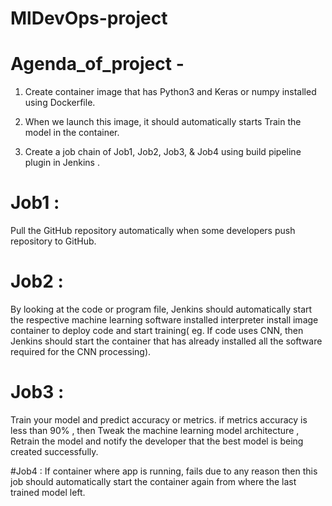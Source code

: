 # MlDevOps-project

# Agenda_of_project -
1. Create container image that has Python3 and Keras or numpy installed using Dockerfile.

2. When we launch this image, it should automatically starts Train the model in the container.

3. Create a job chain of Job1, Job2, Job3, & Job4 using build pipeline plugin in Jenkins .

# Job1 : 
Pull the GitHub repository automatically when some developers push repository to GitHub.

# Job2 : 
By looking at the code or program file, Jenkins should automatically start the respective machine learning software installed interpreter install image container to deploy code and start training( eg. If code uses CNN, then Jenkins should start the container that has already installed all the software required for the CNN processing).

# Job3 : 
Train your model and predict accuracy or metrics. if metrics accuracy is less than 90% , then Tweak the machine learning model architecture , Retrain the model and notify the developer that the best model is being created successfully.


#Job4 : 
If container where app is running, fails due to any reason then this job should automatically start the container again from where the last trained model left.
